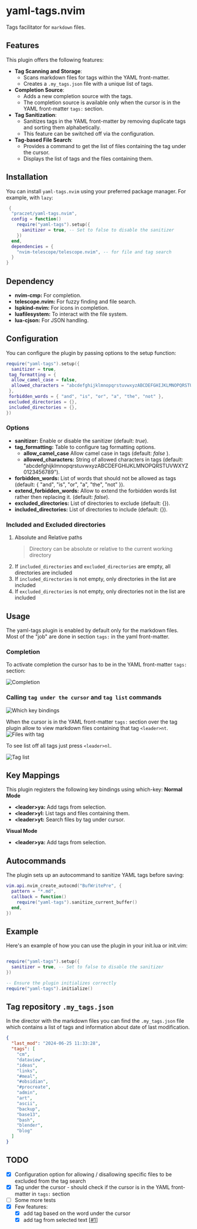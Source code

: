 # yaml-tags.nvim

Tags facilitator for `markdown` files.

## Features

This plugin offers the following features:

- **Tag Scanning and Storage**:
  - Scans markdown files for tags within the YAML front-matter.
  - Creates a `.my_tags.json` file with a unique list of tags.
- **Completion Source**:
  - Adds a new completion source with the tags.
  - The completion source is available only when the cursor is in the YAML front-matter `tags:` section.
- **Tag Sanitization**:
  - Sanitizes tags in the YAML front-matter by removing duplicate tags and sorting them alphabetically.
  - This feature can be switched off via the configuration.
- **Tag-based File Search**:
  - Provides a command to get the list of files containing the tag under the cursor.
  - Displays the list of tags and the files containing them.

## Installation

You can install `yaml-tags.nvim` using your preferred package manager. For example, with `lazy`:

```lua
 {
  "praczet/yaml-tags.nvim",
  config = function()
    require("yaml-tags").setup({
      sanitizer = true, -- Set to false to disable the sanitizer
    })
  end,
  dependencies = {
    "nvim-telescope/telescope.nvim", -- for file and tag search
  }
}
```

## Dependency

- **nvim-cmp:** For completion.
- **telescope.nvim:** For fuzzy finding and file search.
- **lspkind-nvim:** For icons in completion.
- **luafilesystem:** To interact with the file system.
- **lua-cjson:** For JSON handling.

## Configuration

You can configure the plugin by passing options to the setup function:

```lua
require("yaml-tags").setup({
  sanitizer = true,
 tag_formatting = {
  allow_camel_case = false,
  allowed_characters = "abcdefghijklmnopqrstuvwxyzABCDEFGHIJKLMNOPQRSTUVWXYZ0123456789",
 },
 forbidden_words = { "and", "is", "or", "a", "the", "not" },
 excluded_directories = {},
 included_directories = {},
})

```

### Options

- **sanitizer:** Enable or disable the sanitizer (default: _true_).
- **tag_formatting:** Table to configure tag formatting options.
  - **allow_camel_case** Allow camel case in tags (default: _false_ ).
  - **allowed_characters:** String of allowed characters in tags
    (default: "abcdefghijklmnopqrstuvwxyzABCDEFGHIJKLMNOPQRSTUVWXYZ0123456789").
- **forbidden_words:** List of words that should not be allowed as tags
  (default: { "and", "is", "or", "a", "the", "not" }).
- **extend_forbidden_words:** Allow to extend the forbidden words list rather
  then replacing it. (default: _false_).
- **excluded_directories:** List of directories to exclude (default: {}).
- **included_directories:** List of directories to include (default: {}).

### Included and Excluded directories

1. Absolute and Relative paths
   > Directory can be absolute or relative to the current working directory
2. If `included_directories` and `excluded_directories` are empty,
   all directories are included
3. If `included_directories` is not empty, only directories in the list are included
4. If `excluded_directories` is not empty, only directories not in the list are included

## Usage

The yaml-tags plugin is enabled by default only for the markdown files.
Most of the "job" are done in section `tags:` in the yaml front-matter.

### Completion

To activate completion the cursor has to be in the YAML front-matter `tags:` section:

![Completion](media/ytags-completion.png)

### Calling `tag under the cursor` and `tag list` commands

![Which key bindings](media/ytags-which-keys.png)

When the cursor is in the YAML front-matter `tags:` section over the tag plugin
allow to view markdown files containing that tag `<leader>nt`.
![Files with tag](media/ytags-file-sql.png)

To see list off all tags just press `<leader>nl`.

![Tag list](media/ytags-tags.png)

## Key Mappings

This plugin registers the following key bindings using which-key:
**Normal Mode**

- **\<leader\>ya:** Add tags from selection.
- **\<leader\>yl:** List tags and files containing them.
- **\<leader\>yt:** Search files by tag under cursor.

**Visual Mode**

- **\<leader\>ya:** Add tags from selection.

## Autocommands

The plugin sets up an autocommand to sanitize YAML tags before saving:

```lua
vim.api.nvim_create_autocmd("BufWritePre", {
  pattern = "*.md",
  callback = function()
    require("yaml-tags").sanitize_current_buffer()
  end,
})
```

## Example

Here's an example of how you can use the plugin in your init.lua or init.vim:

```lua

require("yaml-tags").setup({
  sanitizer = true, -- Set to false to disable the sanitizer
})

-- Ensure the plugin initializes correctly
require("yaml-tags").initialize()
```

## Tag repository `.my_tags.json`

In the director with the markdown files you can find the `.my_tags.json` file
which contains a list of tags and information about date of last modification.

```json
{
  "last_mod": "2024-06-25 11:33:28",
  "tags": [
    "cm",
    "dataview",
    "ideas",
    "links",
    "#meal",
    "#obsidian",
    "#procreate",
    "admin",
    "art",
    "ascii",
    "backup",
    "base13",
    "bash",
    "blender",
    "blog"
  ]
}
```

## TODO

- [x] Configuration option for allowing / disallowing specific files
      to be excluded from the tag search
- [x] Tag under the cursor - should check if the cursor is in the YAML
      front-matter in `tags:` section
- [ ] Some more tests
- [x] Few features:
  - [x] add tag based on the word under the cursor
  - [x] add tag from selected text [[\#1](https://github.com/Praczet/yaml-tags.nvim/issues/1)]
